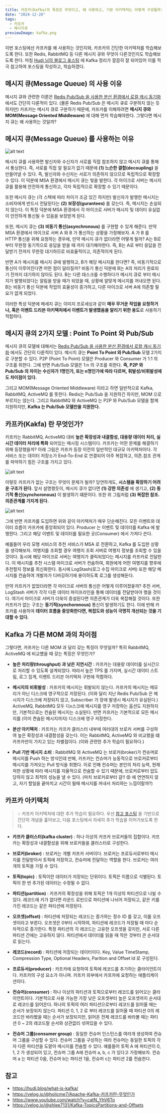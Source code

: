 ```yaml
---
title: 카프카(Kafka)의 특징은 무엇이고, 왜 사용하고, 기본 아키텍처는 어떻게 구성될까?
date: "2024-12-28"
tags:
  - 카프카
  - 메시지큐
previewImage: kafka.png
---
```


이번 포스팅에선 카프카를 왜 사용하는 것인지와, 카프카의 간단한 아키텍처를 학습해보도록 한다. 또한 Redis, RabbitMQ 등 다른 메시지 큐와 무엇이 다른것인지도 학습해보도록 한다. 마침 [Hudi 님의 블로그 포스팅](https://hudi.blog/what-is-kafka/) 에 Kafka 정리가 깔끔히 잘 되어있어 이를 적극 참고하여 포스팅을 작성하고, 학습하겠다.

## 메시지 큐(Message Queue) 의 사용 이유

메시지 큐와 관련한 이론은 [Redis Pub/Sub 을 사용한 분산 환경에서 로컬 캐시 동기화](https://haon.blog/spring/redis-pub-sub-local-cache-synchornization/) 에서도 간단히 다룬적이 있다. (몰론 Redis Pub/Sub 은 메시지 큐로 구분하지 않는 듯 하지만) 카프카는 메시지 큐로 구분하기 때문에, 카프카를 이해하려면 **메시지 큐와 MOM(Message Oriented Middleware)** 에 대해 먼저 학습해야한다. 그렇다면 메시지 큐는 왜 사용하는 것일까?

## 메시지 큐(Message Queue) 를 사용하는 이유

![alt text](image.png)

메시지 큐를 사용하면 발신자와 수신자가 서로를 직접 참조하지 않고 메시지 큐를 통해서 통싱한다. 즉, 서로를 직접 알 필요가 없기 때문에 **(1) 느슨한 결합(decoupling)** 을 만들어낼 수 있다. 즉, 발신자와 수신자는 서로가 의존하지 않으므로 독립적으로 확장할 수 있다. 이 덕분에 MSA 환경에서 메시지 큐는 빛을 발한다. 각 마이크로 서버는 메시지 큐를 활용해 안전하게 통신하고, 각자 독립적으로 확장할 수 있기 때문이다.

또한 메시지 큐는 (각 스택에 따라 차이가 조금 있긴 하지만) 발신자가 발행한 메시지는 소비자에게 반드시 전달된다는 **(2) 보장성(gurantees)** 를 갖는다. 즉, 메시지는 손실되지 않는다. 이 특징 덕분에 MSA 환경에서 각 마이크로 서버가 메시지 및 데이터 유실없이 안전하게 통신될 수 있음을 보장받게 된다.

또한, 메시지 큐는 **(3) 비동기 통신(asynchronous)** 를 구현할 수 있게 해준다. 만약 MSA 환경에서 마이크로 서버 A 와 B 가 통신하는 상황을 가정해보자. A 가 B 를 HTTP 통신을 위해 요청하는 경우에, 만약 메시지 큐가 없더라면 어떻게 될까? A는 B로부터 무한정 동기적으로 응답을 받을 때 까지 대기해야한다. 즉, B는 A로 부터 응답을 전달받기 전까지 무한정 대기하므로 비효율적이고, 의존적이게 된다.

반면 A가 메시지를 메시지 큐에 발행하고, B가 해당 메시지를 한다면? 즉, 비동기적으로 통신이 이루어진다면 어떤 점이 달라질까? 비동기 통신 덕분에 B는 A의 처리가 완료되기 전까지 대기하지 않아도 된다. B는 다른 태스크를 수행하다가 메시지 큐로 부터 메시지가 발행되었다는 알림을 받을 때가 되었을 때, 상황에 알맞게 메시지를 꺼내오면 된다. B는 비동기 통신 덕분에 작업의 효율성이 증가하고, 다른 마이크로 서버 A에 의존할 필요가 없게 되었다.

이러한 특성 덕분에 메세지 큐는 이미지 프로세싱과 같이 **매우 무거운 작업을 요청하거나, 혹은 이벤트 드리븐 아키텍처에서 이벤트가 발생했음을 알리기 위한 용도**로 사용하기 적합하다.

## 메시지 큐의 2가지 모델 : Point To Point 와 Pub/Sub

메시지 큐의 모델에 대해서는 [Redis Pub/Sub 을 사용한 분산 환경에서 로컬 캐시 동기화](https://haon.blog/spring/redis-pub-sub-local-cache-synchornization/) 에서도 간단히 다룬적이 있다. 메시지 큐는 **Point To Point 와 Pub/Sub** 모델 2가지로 구분할 수 있다. P2P (Point To Point) 모델은 Producer 와 Consumer 가 1:1 의 구조를 취한다. 그에 반면 Pub/Sub 모델은 1:n 의 구조를 취한다. **즉, P2P 와 Pub/Sub 의 차이는 수신자가 1명인가, 또는 n명인가에 따라 다르며, 휘발성/비휘발성에도 차이점이 있다.**

그리고 MOM(Message Oriented Middleware) 이라고 하면 일반적으로 Kafka, RabbitMQ, ActiveMQ 를 뜻한다. Redis는 Pub/Sub 을 지원하긴 하지만, MOM 으로 부르지는 않는다. 그리고 RabbitMQ 와 ActiveMQ 는 P2P 와 Pub/Sub 모델을 함께 지원하지만, **Kafka 는 Pub/Sub 모델만을 지원한다.**

## 카프카(Kakfa) 란 무엇인가?

카프카는 RabbitMQ, ActiveMQ 대비 **높은 확장성과 내결함성, 대용량 데이터 처리, 실시간 데이터 처리에 특화** 되어있는 메시징 시스템이다. 카프카는 어떤 문제를 해결하기 위해 등장했을까? 아래 그림은 카프카 등장 이전의 일반적인 대규모 아키텍처이다. 각 서비스 또는 데이터 저장소가 End-To-End 로 연결되어 아주 복잡하고, 의존.참조 관계를 파악하기 힘든 구조를 가지고 있다.

![alt text](image-1.png)

이렇듯 카프카가 없는 구조는 무엇이 문제가 될까? 당연하게도, **시스템을 확장하기 어려운 구조가 된다.** 앞서 설명했듯이, 메시지 큐가 없다면 **(1) 강한 의존성** 에 생기고, **(2) 동기적 통신(synchoronous)** 이 발생하기 떄문이다. 또한 위 그림처럼 **(3) 복잡한 참조.의존관계를 가지게 된다.**

![alt text](image-2.png)

그에 반면 카프카를 도입하면 위와 같이 아키텍처가 매우 단순해진다. 모든 이벤트와 데이터 흐름이 카프카에 중앙회되어 있다. Producer 는 이벤트 및 데이터를 Kafka 에 발행한다. 그리고 해당 이벤트 및 데이터를 필요한 곳(Consumer) 에서 가져다 쓴다.

예를들어 우리 모행 서비스의 추천 서비스가 MSA 로 전환하고, Kafka 를 도입한 상황을 생각해보자. 여행지를 조회할 경우 여행지 조회 서버로 여행지 정보를 조회할 수 있을 것이다. 동시에 해당 마이크로 서버는 여행지가 클릭되었다는 메시지를 카프카로 전달한다. 이 메시지를 추천 시스템 마이크로 서버가 컨슘하여, 회원에게 어떤 여행지를 향후에 추천할지 정보를 최신화한다. 동시에 LogStash(로그 수집 마이크로 서버) 또한 해당 메시지를 컨슘하여 개발자가 디버깅하기에 용이하도록 로그를 생성해둔다.

만약 카프카가 없었더라면 각 마이크로 서버의 통신은 어떻게 이루어졌읗까? 추천 서버, LogStash 서버가 각각 다른 데이터 파이프라인을 통해 데이터를 전달받아야 했을 것이다. 여기서 마이크로 서버가 더욱이 증설된다면 의존관계가 더욱 복잡해질 것이다. 또한 카프카가 없는 구조는 **동기적(synchoronous)** 통신이 발생하기도 한다. 이에 반해 카프카를 사용하여 **데이터 흐름을 중앙화한다면, 복잡도와 성능이 극명히 개선되는 것을 기대할 수 있다.**

## Kafka 가 다른 MOM 과의 차이점

그렇다면, 카프카는 다른 MOM 과 달리 갖는 특징이 무엇일까? 특히 RabbitMQ, ActiveMQ 에 비교헀을 때 갖는 특징은 무엇인가?

- **높은 처리량(throughput) 과 낮은 지연시간** : 카프카는 대용량 데이터를 실시간으로 처리할 수 있도록 설계되었다. 따라서 높은 TPS 를 가지며, 실시간 데이터 스트림, 로그 집계, 이벤트 드리븐 아키텍처 구현에 적합하다.

- **메시지의 비휘발성** : 카프카의 메시지는 휘발되지 않는다. 카프카의 메시지는 메모리가 아닌 디스크에 영구적으로 저장된다. (이와 달리 지난 Redis Pub/Sub 은 메시지가 디스크에 저장되지 않고, Subscriber 가 장애 발생시 메시지가 유실된다.) ActiveMQ, RabbitMQ 모두 디x스크에 메시지를 영구 저장하는 옵션도 지원하지만, 기본적으로는 컨슘된 메시지는 소실된다. 반면 카프카는 기본적으로 모든 메시지를 (이미 켠슘된 메시지까지) 디스크에 영구 저장한다.

- **분산 아키텍처** : 카프카는 카프카 클러스터 내부에 여러대의 브로커 서버를 구성하여 높은 확장성과 내결함성을 갖는다. 이는 RabbitMQ, ActiveMQ 와 비교했을 떄 카프카만이 가지고 있는 차별점이다. (이와 관련한 추가 학습이 필요하다.)

- **Pull 기반 메시지 소비** : RabbitMQ 와 ActiveMQ 는 브로커(broker)가 컨슈머로 메시지를 Push 하는 방식인데 반해, 카프카는 컨슈머가 능동적으로 브로커로부터 메시지를 가져오는 Pull 방식을 취했다. 이로 인해 컨슈머는 본인의 처리 능력, 현재 처한 상황에 따라 메시지를 자율적으로 컨슘할 수 있기 때문에, 브로커로부터 압도당하지 않고 최적의 성능을 낼 수 있다. (마치 브로커로부터 갈!! 😡 에 연연하지 않고, 자기 할일을 끝마치고 시간이 될때 메시지를 꺼내서 처리하는 느낌이랄까?)

## 카프카 아키텍처

> 💡 카프카 아키텍처에 대한 추가 학습이 필요하다. 우선 [참고 포스팅](https://hudi.blog/what-is-kafka/) 을 기반으로 간단히 개념을 훑어보고, 다음 포스팅에서 자세히 추가 학습을 이어가보도록 한다.

- **카프카 클러스터(kafka cluster)** : 하나 이상의 카프카 브로커들의 집합이다. 카프카는 확장성과 내결함성을 위해 브로커들을 클러스터로 구성한다.

- **브로커(broker)** : 브로커는 개별 카프카 서버이다. 브로커는 프로듀서로부터 메시지를 전달받아서 토픽에 저장하고, 컨슈머에 전달하는 역할을 한다. 브로커는 여러개의 토픽을 가질 수 있다.

- **토픽(topic)** : 토픽이란 데이터가 저장되는 단위이다. 토픽은 이름으로 식별된다. 토픽이 한 번 추가된 데이터는 수정될 수 없다.

- **파티션(partition)** : 카프카의 확장성을 위해 토픽은 1개 이상의 파티션으로 나뉠 수 있다. 레코드에 키가 없다면 라운드 로빈으로 파티션에 나뉘어 저장되고, 같은 키를 가진 레코드는 같은 파티션에 저장된다.

- **오프셋(offset)** : 파티션에 저장되는 레코드는 증가하는 정수 ID 를 갖고, 이를 오프셋이라고 부른다. 오프셋은 0부터 시작하여, 파티션에 레코드가 저장될 때 마다 순차적으로 증가한다. 특정 파티션의 각 레코드는 고유한 오프셋을 갖지만, 서로 다른 파티션 간에는 고유하지 않다. 파티션에서 데이터를 읽을 때 작은 것부터 큰 순서대로 읽는다.

- **레코드(record)** : 파티션에 저장되는 데이터이다. Key, Value TimeStamp, Compression Type, Optional Headers, Parition and Offset Id 로 구성된다.

- **프로듀서(producer)** : 카프카에 요청하여 토픽에 레코드를 추가하는 클라이언트이다. 카프카의 구성 요소가 아니며. 카프카 외부에서 카프카에 요청하는 애플리케이션이다.

- **컨슈머(consumer)** : 하나 이상의 파티션과 토픽으로부터 레코드를 읽어오는 클라이언트이다. 기본적으로 사용 가능한 가장 낮은 오프셋부터 높은 오프셋까지 순서대로 레코드를 읽어온다. 하나의 토픽의 여러 파티션으로부터 레코드를 읽어올 때는 순서가 보장되지 않는다. 파티션 0, 1, 2 로 부터 레코드를 읽어올 때 파티션 0의 레코드만 바라봤을 때는 순서가 보장되지만, 읽어온 전체 레코드를 바라볼 때는 파티션 0 ~ 2의 레코드랄 순서와 상관없리 섞여있을 수 있다.

- **컨슈머 그룹(consumer group)** : 동일한 컨슈머 인스턴스를 여러개 생성하여 컨슈머 그룹을 구성할 수 있다. 컨슈머 그룹을 구성하는 여러 컨슈머는 동일한 토픽의 각자 다른 파티션을 도맡아 메시지를 컨슘할 수 있다. 예를들어 토픽 A 에 파티션이 0, 1, 2 가 생성되어 있고, 컨슈머 그룹 A에 컨슈머 a, b, c 가 있다고 가정해보자. 컨슈머 a 는 파티션 0을, 컨슈머 b는 파티션 1을, 컨슈머 c는 파티션 2를 컨슘한다.

## 참고

- https://hudi.blog/what-is-kafka/
- https://velog.io/@holicme7/Apache-Kafka-카프카란-무엇인가
- https://www.youtube.com/watch?v=catN_YhV6To
- https://velog.io/@shlee7131/Kafka-TopicsPartitions-and-Offsets
